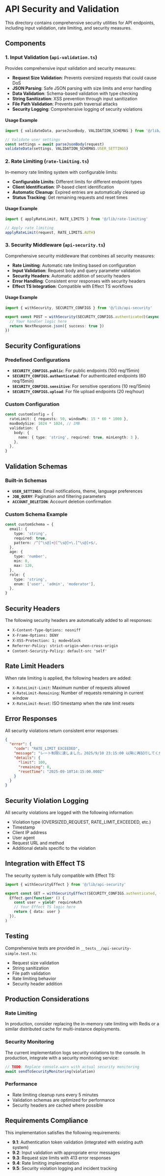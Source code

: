 # API Security and Validation

This directory contains comprehensive security utilities for API endpoints, including input validation, rate limiting, and security measures.

## Components

### 1. Input Validation (`api-validation.ts`)

Provides comprehensive input validation and security measures:

- **Request Size Validation**: Prevents oversized requests that could cause DoS
- **JSON Parsing**: Safe JSON parsing with size limits and error handling
- **Data Validation**: Schema-based validation with type checking
- **String Sanitization**: XSS prevention through input sanitization
- **File Path Validation**: Prevents path traversal attacks
- **Security Logging**: Comprehensive logging of security violations

#### Usage Example

```typescript
import { validateData, parseJsonBody, VALIDATION_SCHEMAS } from '@/lib/api-validation'

// Validate user settings
const settings = await parseJsonBody(request)
validateData(settings, VALIDATION_SCHEMAS.USER_SETTINGS)
```

### 2. Rate Limiting (`rate-limiting.ts`)

In-memory rate limiting system with configurable limits:

- **Configurable Limits**: Different limits for different endpoint types
- **Client Identification**: IP-based client identification
- **Automatic Cleanup**: Expired entries are automatically cleaned up
- **Status Tracking**: Get remaining requests and reset times

#### Usage Example

```typescript
import { applyRateLimit, RATE_LIMITS } from '@/lib/rate-limiting'

// Apply rate limiting
applyRateLimit(request, RATE_LIMITS.AUTH)
```

### 3. Security Middleware (`api-security.ts`)

Comprehensive security middleware that combines all security measures:

- **Rate Limiting**: Automatic rate limiting based on configuration
- **Input Validation**: Request body and query parameter validation
- **Security Headers**: Automatic addition of security headers
- **Error Handling**: Consistent error responses with security headers
- **Effect TS Integration**: Compatible with Effect TS workflows

#### Usage Example

```typescript
import { withSecurity, SECURITY_CONFIGS } from '@/lib/api-security'

export const POST = withSecurity(SECURITY_CONFIGS.authenticated)(async (request, validatedData) => {
  // Your handler logic here
  return NextResponse.json({ success: true })
})
```

## Security Configurations

### Predefined Configurations

- **`SECURITY_CONFIGS.public`**: For public endpoints (100 req/15min)
- **`SECURITY_CONFIGS.authenticated`**: For authenticated endpoints (60 req/15min)
- **`SECURITY_CONFIGS.sensitive`**: For sensitive operations (10 req/15min)
- **`SECURITY_CONFIGS.upload`**: For file upload endpoints (20 req/hour)

### Custom Configuration

```typescript
const customConfig = {
  rateLimit: { requests: 50, windowMs: 15 * 60 * 1000 },
  maxBodySize: 1024 * 1024, // 1MB
  validation: {
    body: {
      name: { type: 'string', required: true, minLength: 3 },
    },
  },
}
```

## Validation Schemas

### Built-in Schemas

- **`USER_SETTINGS`**: Email notifications, theme, language preferences
- **`JOB_QUERY`**: Pagination and filtering parameters
- **`ACCOUNT_DELETION`**: Account deletion confirmation

### Custom Schema Example

```typescript
const customSchema = {
  email: {
    type: 'string',
    required: true,
    pattern: /^[^\s@]+@[^\s@]+\.[^\s@]+$/,
  },
  age: {
    type: 'number',
    min: 0,
    max: 120,
  },
  role: {
    type: 'string',
    enum: ['user', 'admin', 'moderator'],
  },
}
```

## Security Headers

The following security headers are automatically added to all responses:

- `X-Content-Type-Options: nosniff`
- `X-Frame-Options: DENY`
- `X-XSS-Protection: 1; mode=block`
- `Referrer-Policy: strict-origin-when-cross-origin`
- `Content-Security-Policy: default-src 'self'`

## Rate Limit Headers

When rate limiting is applied, the following headers are added:

- `X-RateLimit-Limit`: Maximum number of requests allowed
- `X-RateLimit-Remaining`: Number of requests remaining in current window
- `X-RateLimit-Reset`: ISO timestamp when the rate limit resets

## Error Responses

All security violations return consistent error responses:

```json
{
  "error": {
    "code": "RATE_LIMIT_EXCEEDED",
    "message": "レート制限に達しました。2025/9/10 23:15:00 以降に再試行してください",
    "details": {
      "limit": 100,
      "remaining": 0,
      "resetTime": "2025-09-10T14:15:00.000Z"
    }
  }
}
```

## Security Violation Logging

All security violations are logged with the following information:

- Violation type (OVERSIZED_REQUEST, RATE_LIMIT_EXCEEDED, etc.)
- Timestamp
- Client IP address
- User agent
- Request URL and method
- Additional details specific to the violation

## Integration with Effect TS

The security system is fully compatible with Effect TS:

```typescript
import { withSecurityEffect } from '@/lib/api-security'

export const GET = withSecurityEffect(SECURITY_CONFIGS.authenticated, (request: NextRequest) =>
  Effect.gen(function* () {
    const user = yield* requireAuth
    // Your Effect TS logic here
    return { data: user }
  }),
)
```

## Testing

Comprehensive tests are provided in `__tests__/api-security-simple.test.ts`:

- Request size validation
- String sanitization
- File path validation
- Rate limiting behavior
- Security header addition

## Production Considerations

### Rate Limiting

In production, consider replacing the in-memory rate limiting with Redis or a similar distributed cache for multi-instance deployments.

### Security Monitoring

The current implementation logs security violations to the console. In production, integrate with a security monitoring service:

```typescript
// TODO: Replace console.warn with actual security monitoring
await sendToSecurityMonitoring(violation)
```

### Performance

- Rate limiting cleanup runs every 5 minutes
- Validation schemas are optimized for performance
- Security headers are cached where possible

## Requirements Compliance

This implementation satisfies the following requirements:

- **9.1**: Authentication token validation (integrated with existing auth system)
- **9.2**: Input validation with appropriate error messages
- **9.3**: Request size limits with 413 error responses
- **9.4**: Rate limiting implementation
- **9.5**: Security violation logging and incident tracking
